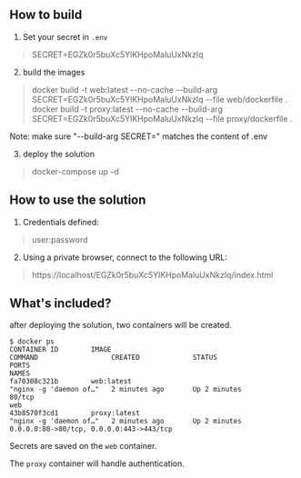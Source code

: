 ## How to build 
1) Set your secret in `.env`
> SECRET=EGZk0r5buXc5YlKHpoMaluUxNkzIq

2) build the images 
> docker build -t web:latest --no-cache --build-arg SECRET=EGZk0r5buXc5YlKHpoMaluUxNkzIq --file web/dockerfile .
> docker build -t proxy:latest --no-cache --build-arg SECRET=EGZk0r5buXc5YlKHpoMaluUxNkzIq --file proxy/dockerfile .

Note:
make sure "--build-arg SECRET=" matches the content of .env


3) deploy the solution 
> docker-compose up -d




## How to use the solution 
1) Credentials defined:
> user:password

2) Using a private browser, connect to the following URL:  
> https://localhost/EGZk0r5buXc5YlKHpoMaluUxNkzIq/index.html




## What's included? 
after deploying the solution, two containers will be created. 

```
$ docker ps
CONTAINER ID        IMAGE                                          COMMAND                  CREATED             STATUS                 PORTS                                                                                                                                                                                        NAMES
fa70308c321b        web:latest                                     "nginx -g 'daemon of…"   2 minutes ago       Up 2 minutes           80/tcp                                                                                                                                                                                       web
43b8570f3cd1        proxy:latest                                   "nginx -g 'daemon of…"   2 minutes ago       Up 2 minutes           0.0.0.0:80->80/tcp, 0.0.0.0:443->443/tcp
```


Secrets are saved on the `web` container. 

The `proxy` container will handle authentication. 






